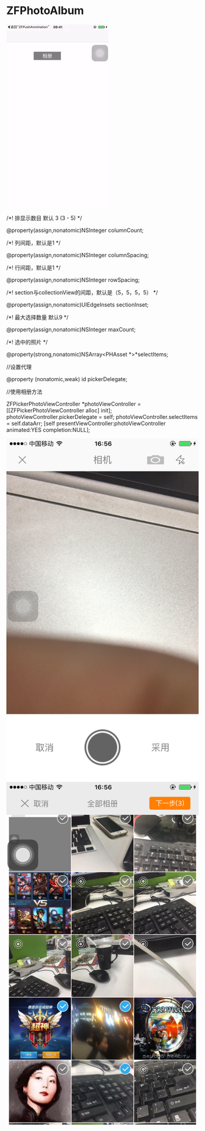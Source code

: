 # ZFPhotoAlbum

![image](https://github.com/linzaifei/ZFPhotoAlbum/blob/master/ZFPhotoAlbum/ZFPhotoAlbumPhotos/ZF.gif)

/*!
排显示数目 默认 3 (3 - 5)
*/

@property(assign,nonatomic)NSInteger columnCount;

/*!
 列间距，默认是1
*/

@property(assign,nonatomic)NSInteger columnSpacing;

/*!
 行间距，默认是1
*/

@property(assign,nonatomic)NSInteger rowSpacing;

/*!
 section与collectionView的间距，默认是（5，5，5，5）
*/

@property(assign,nonatomic)UIEdgeInsets sectionInset;

/*!
 最大选择数量 默认9
*/

@property(assign,nonatomic)NSInteger maxCount;

/*!
 选中的照片
*/

@property(strong,nonatomic)NSArray<PHAsset *>*selectItems;

//设置代理

@property (nonatomic,weak) id<ZFPhotoPickerViewControllerDelegate> pickerDelegate;


//使用相册方法 

ZFPickerPhotoViewController *photoViewController = [[ZFPickerPhotoViewController alloc] init];
photoViewController.pickerDelegate = self;
photoViewController.selectItems = self.dataArr;
[self presentViewController:photoViewController animated:YES completion:NULL];


![image](https://github.com/linzaifei/ZFPhotoAlbum/blob/master/ZFPhotoAlbum/ZFPhotoAlbumPhotos/camar%1Ce.png)
![image](https://github.com/linzaifei/ZFPhotoAlbum/blob/master/ZFPhotoAlbum/ZFPhotoAlbumPhotos/photo.png)
